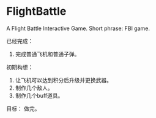 # FlightBattle
A Flight Battle Interactive Game. Short phrase: FBI game.


已经完成：
1. 完成普通飞机和普通子弹。


初期构想：
1. 让飞机可以达到积分后升级并更换武器。
2. 制作几个敌人。
3. 制作几个buff道具。


目标：
做完。
